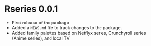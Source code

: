 # Rseries 0.0.1

* First release of the package
* Added a `NEWS.md` file to track changes to the package.
* Added family palettes based on Netflyx series, Crunchyroll series (Anime series), and local TV